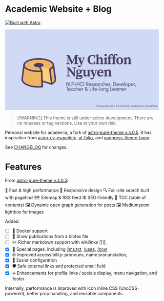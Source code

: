 # Academic Website + Blog

[![Built with Astro](https://astro.badg.es/v2/built-with-astro/tiny.svg)](https://astro.build)

![](public/img/social-preview.png)

> [!WARNING] This theme is still under active development. There are no releases or tag versions.
> Use at your own risk.

Personal website for academia, a fork of
[astro-pure-theme v.4.0.5](https://github.com/cworld1/astro-theme-pure). It has inspiration from
[astro-cv-esquelete](https://github.com/mmouzo/astro-cv-esquelete),
[al-folio](https://github.com/alshedivat/al-folio), and
[vuepress-theme-hope](https://theme-hope.vuejs.press/).

See [CHANGELOG](CHANGELOG.md) for changes.

# Features

From [astro-pure-theme v.4.0.5](https://github.com/cworld1/astro-theme-pure):

🚀 Fast & high performance 📱 Responsive design 🔍 Full-site search built with pagefind 🗺️ Sitemap &
RSS feed 🕸️ SEO-friendly 📖 TOC (table of contents) 🖼️ Dynamic open graph generation for posts 🖼️
Mediumzoom lightbox for images

Added:

- [ ] 🐳 Docker support
- [ ] 📄 Show publications from a bibtex file
- [ ] ✏️ Richer markdown support with wikilinks [[]],
- [x] 📃 Special pages, including [llms.txt](https://llmstxt.org/), [/uses](https://uses.tech/),
      [/now](https://nownownow.com/about)
- [x] 🌐 Improved accessibility: pronouns, name pronunciation,
- [x] 🔧 Easier configuration
- [x] 🛡️ Safe external links and protected email field
- [x] ➕ Enhancements for profile links / socials display, menu navigation, and footer

Internally, performance is improved with icon inline CSS (UnoCSS-powered), better prop handling, and
reusable components.

